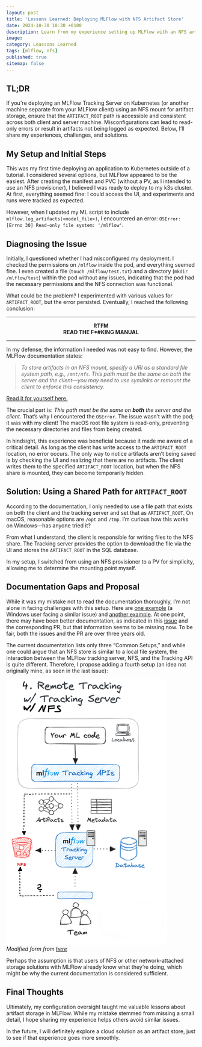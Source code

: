 ```yaml
---
layout: post
title: 'Lessons Learned: Deploying MLFlow with NFS Artifact Store'
date: 2024-10-30 10:30 +0100
description: Learn from my experience setting up MLFlow with an NFS artifact store.
image:
category: Leassons Learned
tags: [mlflow, nfs] 
published: true
sitemap: false
---
```

## TL;DR

If you're deploying an MLFlow Tracking Server on Kubernetes (or another machine separate from your MLFlow client) using an NFS mount for artifact storage, ensure that the `ARTIFACT_ROOT` path is accessible and consistent across both client and server machine. Misconfigurations can lead to read-only errors or result in artifacts not being logged as expected. Below, I’ll share my experiences, challenges, and solutions.

## My Setup and Initial Steps

This was my first time deploying an application to Kubernetes outside of a tutorial. I considered several options, but MLFlow appeared to be the easiest. After creating the manifest and PVC (without a PV, as I intended to use an NFS provisioner), I believed I was ready to deploy to my k3s cluster. At first, everything seemed fine: I could access the UI, and experiments and runs were tracked as expected.

However, when I updated my ML script to include `mlflow.log_artifacts(<model_file>)`, I encountered an error: `OSError: [Errno 30] Read-only file system: '/mlflow'`.

## Diagnosing the Issue

Initially, I questioned whether I had misconfigured my deployment. I checked the permissions on `/mlflow` inside the pod, and everything seemed fine. I even created a file (`touch /mlflow/test.txt`) and a directory (`mkdir /mlflow/test`) within the pod without any issues, indicating that the pod had the necessary permissions and the NFS connection was functional.

What could be the problem? I experimented with various values for `ARTIFACT_ROOT`, but the error persisted. Eventually, I reached the following conclusion:

---

<center><b>RTFM</b><br><b>READ THE F*#KING MANUAL</b></center>

---

In my defense, the information I needed was not easy to find. However, the MLFlow documentation states:

> _To store artifacts in an NFS mount, specify a URI as a standard file system path, e.g., `/mnt/nfs`. This path must be the same on both the server and the client—you may need to use symlinks or remount the client to enforce this consistency._

[Read it for yourself here.](https://mlflow.org/docs/latest/tracking/artifacts-stores.html)

The crucial part is: _This path must be the same on **both** the server and the client._ That’s why I encountered the `OSError`. The issue wasn’t with the pod; it was with my client! The macOS root file system is read-only, preventing the necessary directories and files from being created.

In hindsight, this experience was beneficial because it made me aware of a critical detail. As long as the client has write access to the `ARTIFACT_ROOT` location, no error occurs. The only way to notice artifacts aren’t being saved is by checking the UI and realizing that there are no artifacts. The client writes them to the specified `ARTIFACT_ROOT` location, but when the NFS share is mounted, they can become temporarily hidden.

## Solution: Using a Shared Path for `ARTIFACT_ROOT`

According to the documentation, I only needed to use a file path that exists on both the client and the tracking server and set that as `ARTIFACT_ROOT`. On macOS, reasonable options are `/opt` and `/tmp`. I’m curious how this works on Windows—has anyone tried it?

From what I understand, the client is responsible for writing files to the NFS share. The Tracking server provides the option to download the file via the UI and stores the `ARTIFACT_ROOT` in the SQL database.

In my setup, I switched from using an NFS provisioner to a PV for simplicity, allowing me to determine the mounting point myself.

## Documentation Gaps and Proposal

While it was my mistake not to read the documentation thoroughly, I’m not alone in facing challenges with this setup. Here are [one example](https://github.com/mlflow/mlflow/issues/3476) (a Windows user facing a similar issue) and [another example](https://github.com/mlflow/mlflow/issues/3463). At one point, there may have been better documentation, as indicated in this [issue](https://github.com/mlflow/mlflow/issues/3108) and the corresponding PR, but that information seems to be missing now. To be fair, both the issues and the PR are over three years old.

The current documentation lists only three “Common Setups,” and while one could argue that an NFS store is similar to a local file system, the interaction between the MLFlow tracking server, NFS, and the Tracking API is quite different. Therefore, I propose adding a fourth setup (an idea not originally mine, as seen in the last issue):

![MLFlow Setup Proposal](assets/img/posts/MLFlow_4.png)  
_Modified form from [here](https://mlflow.org/docs/latest/tracking.html#components)_

Perhaps the assumption is that users of NFS or other network-attached storage solutions with MLFlow already know what they’re doing, which might be why the current documentation is considered sufficient.

## Final Thoughts

Ultimately, my configuration oversight taught me valuable lessons about artifact storage in MLFlow. While my mistake stemmed from missing a small detail, I hope sharing my experience helps others avoid similar issues.

In the future, I will definitely explore a cloud solution as an artifact store, just to see if that experience goes more smoothly.

